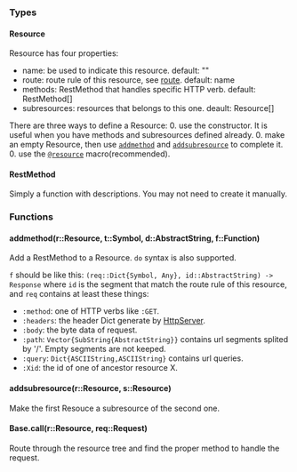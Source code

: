 ### Types

#### Resource

Resource has four properties:
- name: be used to indicate this resource. default: ""
- route: route rule of this resource, see [route](route.html). default: name
- methods: RestMethod that handles specific HTTP verb. default: RestMethod[]
- subresources: resources that belongs to this one. deault: Resource[]

There are three ways to define a Resource:
0. use the constructor. It is useful when you have methods and subresources defined already.
0. make an empty Resource, then use [`addmethod`](#addmethod-r-resource-t-symbol-d-abstractstring-f-function) and [`addsubresource`](#addsubresource-r-resource-s-resource) to complete it.
0. use the [`@resource`](macro.html) macro(recommended).

#### RestMethod

Simply a function with descriptions. You may not need to create it manually.

### Functions

#### addmethod(r::Resource, t::Symbol, d::AbstractString, f::Function)

Add a RestMethod to a Resource. `do` syntax is also supported.

`f` should be like this: `(req::Dict{Symbol, Any}, id::AbstractString) -> Response`
where `id` is the segment that match the route rule of this resource, and `req` contains at least these things:

- `:method`: one of HTTP verbs like `:GET`.
- `:headers`: the header Dict generate by [HttpServer](https://github.com/JuliaWeb/HttpServer.jl).
- `:body`: the byte data of request.
- `:path`: `Vector{SubString{AbstractString}}` contains url segments splited by '/'. Empty segments are not keeped.
- `:query`: `Dict{ASCIIString,ASCIIString}` contains url queries.
- `:Xid`: the id of one of ancestor resource X.

#### addsubresource(r::Resource, s::Resource)

Make the first Resouce a subresource of the second one.

#### Base.call(r::Resource, req::Request)

Route through the resource tree and find the proper method to handle the request.
